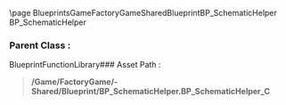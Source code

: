 \page BlueprintsGameFactoryGameSharedBlueprintBP_SchematicHelper BP_SchematicHelper
### Parent Class :
BlueprintFunctionLibrary### Asset Path :
<b><blockquote>/Game/FactoryGame/-Shared/Blueprint/BP_SchematicHelper.BP_SchematicHelper_C</blockquote></b>
